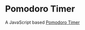 # Pomodoro Timer

A JavaScript based [Pomodoro Timer](https://en.wikipedia.org/wiki/Pomodoro_Technique)